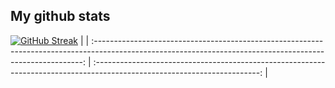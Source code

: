 

## My github stats

 [![GitHub Streak](https://github-readme-streak-stats.herokuapp.com?user=jahidem&theme=tokyonight-duo&hide_border=true&mode=weekly)](https://git.io/streak-stats) |
| :---------------------------------------------------------------------------------------------------------------------------------------------------------: | :-----------------------------------------------------------------------------------------------------------------------: |
